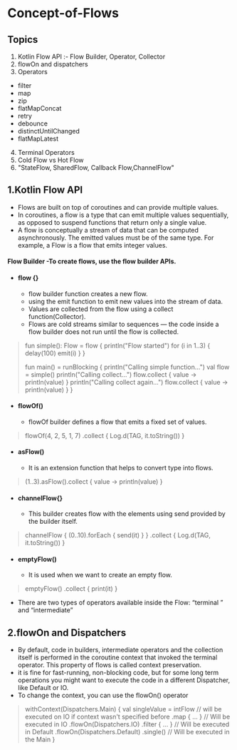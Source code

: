 # Concept-of-Flows

## Topics

1. Kotlin Flow API :- Flow Builder, Operator, Collector
2. flowOn and dispatchers
3. Operators
- filter
- map
- zip
- flatMapConcat
- retry
- debounce
- distinctUntilChanged
- flatMapLatest

4. Terminal Operators
5. Cold Flow vs Hot Flow
6. "StateFlow, SharedFlow, Callback Flow,ChannelFlow"

## 1.Kotlin Flow API
- Flows are built on top of coroutines and can provide multiple values.
- In coroutines, a flow is a type that can emit multiple values sequentially, as opposed to suspend functions that return only a single value. 
-  A flow is conceptually a stream of data that can be computed asynchronously. The emitted values must be of the same type. For example, a Flow<Int> is a flow that emits integer values.
  
  #### Flow Builder -To create flows, use the flow builder APIs.
  - #### flow {}  
       - flow builder function creates a new flow.
       - using the emit function to emit new values into the stream of data.
       - Values are collected from the flow using a collect function(Collector).
       - Flows are cold streams similar to sequences — the code inside a flow builder does not run until the flow is collected. 
      
  
> fun simple(): Flow<Int> = flow { 
> println("Flow started")
> for (i in 1..3) {
> delay(100)
> emit(i)
> }
> }
>
> fun main() = runBlocking<Unit> {
> println("Calling simple function...")
> val flow = simple()
> println("Calling collect...")
> flow.collect { value -> println(value) } 
> println("Calling collect again...")
> flow.collect { value -> println(value) } 
> }

  - #### flowOf()
     - flowOf builder defines a flow that emits a fixed set of values.
> flowOf(4, 2, 5, 1, 7)
> .collect {
>    Log.d(TAG, it.toString())
> }
  
  - #### asFlow()
     - It is an extension function that helps to convert type into flows.
  
> (1..3).asFlow().collect { value -> println(value) }
  
  - #### channelFlow{}
     - This builder creates flow with the elements using send provided by the builder itself.
> 
> channelFlow {
>   (0..10).forEach {
>       send(it)
>    }
> }
> .collect {
>    Log.d(TAG, it.toString())
> }

  - #### emptyFlow()
     - It is used when we want to create an empty flow.
> emptyFlow<Int>()
>       .collect { print(it) }
>

- There are two types of operators available inside the Flow: “terminal ” and “intermediate”
  
## 2.flowOn and Dispatchers
  
- By default, code in builders, intermediate operators and the collection itself is performed in the coroutine context that invoked the terminal operator. This property of flows is called context preservation.
- it is fine for fast-running, non-blocking code, but for some long term operations you might want to execute the code in a different Dispatcher, like Default or IO.
- To change the context, you can use the flowOn() operator
 
>  
> withContext(Dispatchers.Main) {
>   val singleValue = intFlow // will be executed on IO if context wasn't specified before
>       .map { ... } // Will be executed in IO
>        .flowOn(Dispatchers.IO)
>        .filter { ... } // Will be executed in Default
>        .flowOn(Dispatchers.Default)
>        .single() // Will be executed in the Main
> }
>  
  
  
